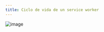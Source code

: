 ```yaml
---
title: Ciclo de vida de un service worker
---
```


![image](https://user-images.githubusercontent.com/5105812/39133031-9faf4a74-46e9-11e8-80a8-32ad77d390f3.png)

